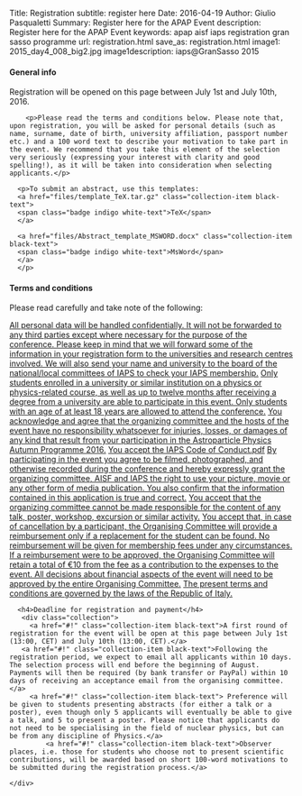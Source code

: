 Title: Registration
subtitle: register here
Date: 2016-04-19
Author: Giulio Pasqualetti
Summary: Register here for the APAP Event
description: Register here for the APAP Event
keywords: apap aisf iaps registration gran sasso programme
url: registration.html
save_as: registration.html
image1: 2015_day4_008_big2.jpg
image1description: iaps@GranSasso 2015


<div class="section">
  <!-- <div class="section"> -->
  <!--   <div class="row"> -->
  <!--     <div class="col s12"> -->
  <!-- 	<h4>October, 15: Registrations are now closed. Thank you!</h4> -->
  <!-- 	<p><span style="text-decoration: line-through;" >We will soon contact the participants by email.</span></p> -->
  <!-- 	<p>November, 10: Finish of the registration process: participants have been selected.</p> -->
  <!--     </div> -->
  <!--   </div> -->
  <!-- </div> -->

  <div class="row">
    <div class="col s12">
            <h4>General info</h4>
	    <p>Registration will be opened on this page between July 1st and July 10th, 2016.<p>

	    <p>Please read the terms and conditions below. Please note that, upon registration, you will be asked for personal details (such as name, surname, date of birth, university affiliation, passport number etc.) and a 100 word text to describe your motivation to take part in the event. We recommend that you take this element of the selection very seriously (expressing your interest with clarity and good spelling!), as it will be taken into consideration when selecting applicants.</p>

      <p>To submit an abstract, use this templates:
      <a href="files/template_TeX.tar.gz" class="collection-item black-text">
      <span class="badge indigo white-text">TeX</span>
      </a>

      <a href="files/Abstract_template_MSWORD.docx" class="collection-item black-text">
      <span class="badge indigo white-text">MsWord</span>
      </a>
      </p>

<h4>Terms and conditions</h4>
	    <p>Please read carefully and take note of the following:<p>
	  <div class="collection">
	    <a href="#!" class="collection-item black-text">All personal data will be handled confidentially. It will not be forwarded to any third parties except where necessary for the purpose of the conference. Please keep in mind that we will forward some of the information in your registration form to the universities and research centres involved. We will also send your name and university to the board of the national/local committees of IAPS to check your IAPS membership.</a>
	    <a href="#!" class="collection-item black-text"> Only students enrolled in a university or similar institution on a physics or physics-related course, as well as up to twelve months after receiving a degree from a university are able to participate in this event. Only students with an age of at least 18 years are allowed to attend the conference.</a>
	    <a href="#!" class="collection-item black-text">You acknowledge and agree that the organizing committee and the hosts of the event have no responsibility whatsoever for injuries, losses, or damages of any kind that result from your participation in the Astroparticle Physics Autumn Programme 2016.</a>
	      <a href="files/IAPS_Code_of_Conduct.pdf" class="collection-item black-text">You accept the IAPS Code of Conduct.<span class="badge indigo white-text">pdf</span></a>
	      <a href="#!" class="collection-item black-text">By participating in the event you agree to be filmed, photographed, and otherwise recorded during the conference and hereby expressly grant the organizing committee, AISF and IAPS the right to use your picture, movie or any other form of media publication. You also confirm that the information contained in this application is true and correct.</a>
	      <a href="#!" class="collection-item black-text">You accept that the organizing committee cannot be made responsible for the content of any talk, poster, workshop, excursion or similar activity.</a>
		<a href="#!" class="collection-item black-text">You accept that, in case of cancellation by a participant, the Organising Committee will provide a reimbursement only if a replacement for the student can be found. No reimbursement will be given for membership fees under any circumstances. If a reimbursement were to be approved, the Organising Committee will retain a total of €10 from the fee as a contribution to the expenses to the event. All decisions about financial aspects of the event will need to be approved by the entire Organising Committee.</a>
		   	<a href="#!" class="collection-item black-text">The present terms and conditions are governed by the laws of the Republic of Italy.</a>
	  </div>


	  <h4>Deadline for registration and payment</h4>
	   <div class="collection">
	     <a href="#!" class="collection-item black-text">A first round of registration for the event will be open at this page between July 1st (13:00, CET) and July 10th (13:00, CET).</a>
       <a href="#!" class="collection-item black-text">Following the registration period, we expect to email all applicants within 10 days. The selection process will end before the beginning of August. Payments will then be required (by bank transfer or PayPal) within 10 days of receiving an acceptance email from the organising committee.</a>
	     <a href="#!" class="collection-item black-text"> Preference will be given to students presenting abstracts (for either a talk or a poster), even though only 5 applicants will eventually be able to give a talk, and 5 to present a poster. Please notice that applicants do not need to be specialising in the field of nuclear physics, but can be from any discipline of Physics.</a>
		 	 <a href="#!" class="collection-item black-text">Observer places, i.e. those for students who choose not to present scientific contributions, will be awarded based on short 100-word motivations to be submitted during the registration process.</a>

    </div>
  </div>
  </div>
  </div>
<!--       <\!-- <h4>General info</h4> -\-> -->
<!-- <\!--       <ul> -\-> -->
<!-- <\!-- 	<li> -\-> -->
<!-- <\!-- 	  <p>In order to enroll to the event you must be an IAPS member.</p> -\-> -->
<!-- <\!-- 	</li><li> -\-> -->
<!-- <\!-- 	  <p>Because of the strict requirements of some laboratories, the number of participants is set at 40; we expect roughly 1/2 of these to be international.</p> -\-> -->
<!-- <\!-- 	</li><li> -\-> -->
<!-- <\!-- 	  <p>The participation fee is fixed at €100 per person. Such fee will cover the cost of accommodation in both L'Aquila and Rome, breakfast at the Federico II Hotel, 2 lunches at the LNGS, IAPS clothing, a day-trip to the Campo Imperatore resort, travel from Rome to L’Aquila (and viceversa), as well as travel from the Federico II Hotel to the Gran Sasso (and viceversa) during the days of our visits. Please notice that participation fees do not cover the following: -\-> -->
<!-- <\!-- 	    <ul> -\-> -->
<!-- <\!-- 	      <li><p>Journeys to/from Rome at arrival and departure. These will need to be arranged independently;</p></li> -\-> -->
<!-- <\!-- <li><p>Insurance;</p></li> -\-> -->
<!-- <\!-- <li><p>Public transport from Frascati to the centre of Rome and in Rome;</p></li> -\-> -->
<!-- <\!-- 	      <li><p>Meals other than those officially offered in the Programme. In particular, participants will need to pay for all their dinners, their breakfast in Rome, lunch at the ENEA Frascati centre and any extra expenses that they might wish to make. The Organising Committee will always suggest places to eat, according to students' needs. </p></li> -\-> -->
<!-- <\!-- 	      </ul></p> -\-> -->

<!-- <\!-- 	    <p>Note: if you are Italian and you are not an IAPS/AISF member yet you can become an AISF member while registering for this event: you need to fill in  -\-><a class="indigo-text" href="http://www.ai-sf.it/joomla/it/membri">this</a> module and make a single payment including both the quotes.</p> -->
<!--     </div> -->
<!--   </div> -->
<!-- </div> -->
<!-- <\!-- <div class="section"> -\-> -->
<!-- <\!-- 	<div class="row"> -\-> -->
<!-- <\!-- 	  <div class="col s12"> -\-> -->
<!-- <\!-- 	    <h4>Registration form</h4> -\-> -->
<!-- <\!-- 	     <iframe id="JotFormIFrame" onload="window.parent.scrollTo(0,0)" allowtransparency="true" src="https://secure.jotformpro.com/form/52684078386973" frameborder="0" style="width:100%; height:514px; border:none;" scrolling="yes"> </iframe> <script type="text/javascript"> window.handleIFrameMessage = function(e) { var args = e.data.split(":"); var iframe = document.getElementById("JotFormIFrame"); if (!iframe) return; switch (args[0]) { case "scrollIntoView": iframe.scrollIntoView(); break; case "setHeight": iframe.style.height = args[1] + "px"; break; case "collapseErrorPage": if (iframe.clientHeight > window.innerHeight) { iframe.style.height = window.innerHeight + "px"; } break; case "reloadPage": window.location.reload(); break; } }; if (window.addEventListener) { window.addEventListener("message", handleIFrameMessage, false); } else if (window.attachEvent) { window.attachEvent("onmessage", handleIFrameMessage); } </script> -\-> -->
<!-- <\!-- 	  </div> -\-> -->
<!-- <\!-- 	</div> -\-> -->
<!-- <\!-- </div> -\-> -->

<!-- <div class="section"> -->
<!--   <div class="row"> -->
<!--     <div class="col s12"> -->
<!--       <h4>Deadline for registration and payment</h4> -->
<!--       <ul> -->
<!-- 	<li><p>A first round of registration for the event will be open on <a class="indigo-text" href="http://www.ai-sf.it">the AISF website</a> between June 1st (13:00, CET) and June 10th (13:00, CET).</p></li> -->
<!-- 	<li><p>Preference will be given to students presenting abstracts (for either a talk or a poster), even though only 5 applicants will eventually be able to give a talk (whilst the number of posters may be larger). Please notice that applicants do not need to be specialising in the field of nuclear physics, but can be from any discipline of Physics.</p></li> -->
<!-- 	    <li><p>Observer places, i.e. those for students who choose not to present scientific contributions, will be awarded based on short motivations to be submitted during the registration process.</p></li>  -->
<!--       </ul> -->
<!--     </div> -->
<!--   </div> -->
<!-- </div> -->

<!-- <div id="terms-and-conditions" class="section"> -->
<!--   <div class="row"> -->
<!--     <div class="col s12"> -->
<!--       <h4>Terms and conditions</h4> -->
<!--       Please read carefully and take note of the following: -->
<!--       <ul> -->
<!-- 	<li> -->
<!-- 	  <p>All personal data will be handled confidentially. It will not be forwarded to any third parties except where necessary for the purpose of the conference. Please keep in mind that we will forward some of the information in your registration form to the universities and research centres involved. We will also send your name and university to the board of the national/local committees of IAPS to check your IAPS membership.</p> -->
<!-- 	  </li><li> -->
<!-- 	  <p>Only students enrolled in a university or similar institution on a physics or physics-related course, as well as up to twelve months after receiving a degree from a university are able to participate in this event. Only students with an age of at least 18 years are allowed to attend the conference.</p> -->
<!-- 	</li><li> -->
<!-- 	  <p>You acknowledge and agree that the organizing committee and the hosts of the event have no responsibility whatsoever for injuries, losses, or damages of any kind that result from your participation in Lights of Tuscany 2015.</p> -->
<!-- 	  </li><li> -->
<!-- 	  <p>You accept the <a class="indigo-text" href="files/IAPS_Code_of_Conduct.pdf">IAPS Code of Conduct</a>.</p> -->
<!-- 	  </li><li> -->
<!-- 	  <p>By participating in the event you agree to be filmed, photographed, and otherwise recorded during the conference and hereby expressly grant the organizing committee, AISF and IAPS the right to use your picture, movie or any other form of media publication. You also confirm that the information contained in this application is true and correct.</p> -->
<!-- 	</li><li> -->
<!-- 	  <p>You accept that the organizing committee cannot be made responsible for the content of any talk, poster, workshop, excursion or similar activity.</p> -->
<!-- 	</li><li> -->
<!-- 	  <p>You accept that, in case of cancellation by a participant, the Organising Committee will provide a reimbursement only if a replacement for the student can be found. No reimbursement will be given for membership fees under any circumstances. If a reimbursement were to be approved, the Organising Committee will retain a total of €10 from the fee as a contribution to the expenses to the event. All decisions about financial aspects of the event will need to be approved by the entire Organising Committee.</p> -->
<!-- 	</li><li> -->
<!-- 	  <p>The present terms and conditions are governed by the laws of the Italian Republic.</p> -->
<!-- 	</li> -->
<!--       </ul> -->
<!--     </div> -->
<!--   </div> -->
<!-- </div> -->
